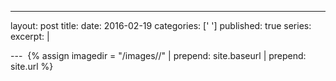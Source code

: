 ---
layout: post
title: 
date: 2016-02-19 
categories: [' ']
published: true
series: 
excerpt: |

--- 
{% assign imagedir = "/images//" | prepend: site.baseurl | prepend: site.url %}


